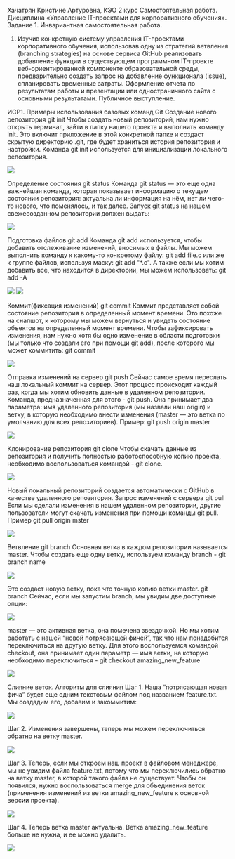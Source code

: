 Хачатрян Кристине Артуровна, КЭО 2 курс
Самостоятельная работа. Дисциплина «Управление IT-проектами для корпоративного обучения».
Задание 1. Инвариантная самостоятельная работа.
1. Изучив конкретную систему управления IT-проектами корпоративного обучения, использовав одну из стратегий ветвления (branching strategies) на основе сервиса GitHub реализовать добавление функции в существующем программном IT-проекте веб-ориентированной компоненте образовательной среды, предварительно создать запрос на добавление функционала (issue), спланировать временные затраты. Оформление отчета по результатам работы и презентации или одностраничного сайта с основными результатами. Публичное выступление.

ИСР1. Примеры использования базовых команд Git
Создание нового репозитория
git init
Чтобы создать новый репозиторий, нам нужно открыть терминал, зайти в папку нашего проекта и выполнить команду init. Это включит приложение в этой конкретной папке и создаст скрытую директорию .git, где будет храниться история репозитория и настройки.
Команда git init используется для инициализации локального репозитория.

<img src="https://c.radikal.ru/c01/2112/2b/cf2473dc1bef.png" />

Определение состояния
git status
Команда git status — это еще одна важнейшая команда, которая показывает информацию о текущем состоянии репозитория: актуальна ли информация на нём, нет ли чего-то нового, что поменялось, и так далее. Запуск git status на нашем свежесозданном репозитории должен выдать:

<img src="https://a.radikal.ru/a30/2112/84/f49278af21c0.png" />

Подготовка файлов
git add
Команда git add используется, чтобы добавить отслеживание изменений, вносимых в файлы.
Мы можем выполнить команду к какому-то конкретому файлу: git add file.c или же к группе файлов, используя маску: git add "*.c". А также если мы хотим добавить все, что находится в директории, мы можем использовать: git add -A

<img src="https://a.radikal.ru/a18/2112/db/a51bae40dfaf.png" />

<img src="https://b.radikal.ru/b25/2112/23/3e8151c76851.png" />

Коммит(фиксация изменений)
git commit
Коммит представляет собой состояние репозитория в определенный момент времени. Это похоже на снапшот, к которому мы можем вернуться и увидеть состояние объектов на определенный момент времени. Чтобы зафиксировать изменения, нам нужно хотя бы одно изменение в области подготовки (мы только что создали его при помощи git add), после которого мы может коммитить: git commit

<img src="https://a.radikal.ru/a06/2112/fb/5ce84f875929.png" />

Отправка изменений на сервер
git push
Сейчас самое время переслать наш локальный коммит на сервер. Этот процесс происходит каждый раз, когда мы хотим обновить данные в удаленном репозитории. Команда, предназначенная для этого - git push. Она принимает два параметра: имя удаленного репозитория (мы назвали наш origin) и ветку, в которую необходимо внести изменения (master — это ветка по умолчанию для всех репозиториев).
Пример: git push origin master

<img src="https://a.radikal.ru/a03/2112/9f/0afa3ef2ce24.png" />

Клонирование репозитория
git clone
Чтобы скачать данные из репозитория и получить полностью работоспособную копию проекта, необходимо воспользоваться командой - git clone.

<img src="https://b.radikal.ru/b19/2112/91/379f3e39eb8f.png" />

Новый локальный репозиторий создается автоматически с GitHub в качестве удаленного репозитория.
Запрос изменений с сервера
git pull
Если мы сделали изменения в нашем удаленном репозитории, другие пользователи могут скачать изменения при помощи команды git pull.
Пример git pull origin mster

<img src="https://b.radikal.ru/b35/2112/eb/330aeee665bd.png" />

Ветвление
git branch
Основная ветка в каждом репозитории называется master. Чтобы создать еще одну ветку, используем команду branch - git branch name

<img src="https://d.radikal.ru/d26/2112/2d/11eed1d7a89c.png" />

Это создаст новую ветку, пока что точную копию ветки master.
git branch
Сейчас, если мы запустим branch, мы увидим две доступные опции:

<img src="https://d.radikal.ru/d08/2112/a5/4d145cf65dd5.png" />

master — это активная ветка, она помечена звездочкой. Но мы хотим работать с нашей “новой потрясающей фичей”, так что нам понадобится переключиться на другую ветку. Для этого воспользуемся командой checkout, она принимает один параметр — имя ветки, на которую необходимо переключиться - git checkout amazing_new_feature

<img src="https://b.radikal.ru/b15/2112/b0/0eaca9ed06a8.png" />

Слияние веток. Алгоритм для слияния
Шаг 1.
Наша “потрясающая новая фича” будет еще одним текстовым файлом под названием feature.txt. Мы создадим его, добавим и закоммитим:

<img src="https://b.radikal.ru/b31/2112/a1/66076a347fec.png" />

Шаг 2.
Изменения завершены, теперь мы можем переключиться обратно на ветку master.

<img src="https://c.radikal.ru/c03/2112/ec/410ee6062427.png" />

Шаг 3.
Теперь, если мы откроем наш проект в файловом менеджере, мы не увидим файла feature.txt, потому что мы переключились обратно на ветку master, в которой такого файла не существует. Чтобы он появился, нужно воспользоваться merge для объединения веток (применения изменений из ветки amazing_new_feature к основной версии проекта).

<img src="https://b.radikal.ru/b15/2112/84/4f353d120bd5.png" />

Шаг 4.
Теперь ветка master актуальна. Ветка amazing_new_feature больше не нужна, и ее можно удалить.

<img src="https://a.radikal.ru/a25/2112/d5/d376ea401c05.png" />

